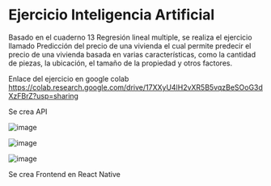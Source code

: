 # Ejercicio Inteligencia Artificial


Basado en el cuaderno 13 Regresión lineal multiple, se realiza el ejercicio llamado Predicción del precio de una vivienda el cual permite predecir el precio de una vivienda basada en varias características, como la cantidad de piezas, la ubicación, el tamaño de la propiedad y otros factores.

Enlace del ejercicio en google colab https://colab.research.google.com/drive/17XXyU4lH2vXR5B5vqzBeSOoG3dXzFBrZ?usp=sharing


Se crea API

![image](https://github.com/user-attachments/assets/bc742e32-10f1-4298-89e1-a2d34002d0e7)


![image](https://github.com/user-attachments/assets/9a609b5a-4072-4b31-895c-0b3ae0237197)


![image](https://github.com/user-attachments/assets/4f4f02f5-3147-4540-b663-55057fbfdab0)

Se crea Frontend en React Native

